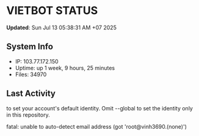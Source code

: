 # VIETBOT STATUS
**Updated**: Sun Jul 13 05:38:31 AM +07 2025

## System Info
- IP: 103.77.172.150
- Uptime: up 1 week, 9 hours, 25 minutes
- Files: 34970

## Last Activity

to set your account's default identity.
Omit --global to set the identity only in this repository.

fatal: unable to auto-detect email address (got 'root@vinh3690.(none)')
